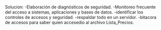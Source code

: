 Solucion:
-Elaboración de diagnósticos de seguridad.
-Monitoreo frecuente del acceso a sistemas, aplicaciones y bases de datos.
-identificar los controles de accesos y seguridad.
-respaldar todo en un servidor.
-bitacora de accesos para saber quien accesedio al archivo Lista_Precios.
